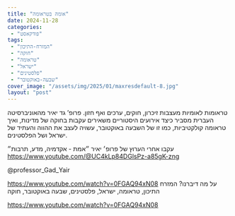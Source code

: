 ```yaml
---
title: "אומה בטראומה"
date: 2024-11-28
categories: 
 - "פודקאסט"
tags: 
 - "המזרח-התיכון"
 - "חוקה"
 - "טראומה"
 - "ישראל"
 - "פלסטינים"
 - "שבעה-באוקטובר"
cover_image: "/assets/img/2025/01/maxresdefault-8.jpg"
layout: "post"
---
```


טראומות לאומיות מעצבות זיכרון, חוקים, ערכים ואף חזון. פרופ’ גד יאיר מהאוניברסיטה העברית מסביר כיצד אירועים היסטוריים משאירים עקבות בחוקה של מדינות, ואיך טראומה קולקטיביות, כמו זו של השבעה באוקטובר, עשויה לעצב את ההווה והעתיד של ישראל ושל הפלסטינים.

עקבו אחרי הערוץ של פרופ׳ יאיר ״אמת - אקדמיה, מדע, תרבות״ <https://www.youtube.com/@UC4kLp84DGlsPz-a85gK-zng> 

@professor_Gad_Yair 

<https://www.youtube.com/watch?v=0FGAQ94xN08>
על מה דיברנו? המזרח התיכון, טראומה, ישראל, פלסטינים, שבעה באוקטובר, חוקה

<https://www.youtube.com/watch?v=0FGAQ94xN08>
